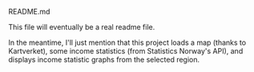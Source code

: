 README.md

This file will eventually be a real readme file.

In the meantime, I'll just mention that this project loads a map (thanks to Kartverket), some income statistics (from Statistics Norway's API), and displays income statistic graphs from the selected region.